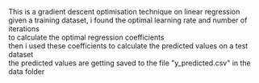 This is a gradient descent optimisation technique on linear regression  
given a training dataset, i found the optimal learning rate and number of iterations  
to calculate the optimal regression coefficients  
then i used these coefficients to calculate the predicted values on a test dataset  
the predicted values are getting saved to the file "y_predicted.csv" in the data folder  
